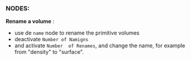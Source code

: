 
### NODES:

**Rename a volume** : 
  - use de `name` node to rename the primitive volumes
  - deactivate `Number of Namigns`
  - and activate `Number  of Renames`, and change the name, for example from "density" to "surface". 
